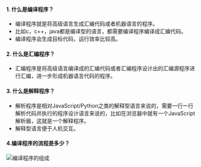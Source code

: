 #### 1. 什么是编译程序？
- 编译程序就是将高级语言生成汇编代码或者机器语言的程序。
- 比如c，c++，java都是编译型的语言，都需要编译程序编译成汇编代码。
- 编译程序会生成目标代码，运行效率比较高。
#### 2. 什么是汇编程序？
- 汇编程序是将高级语言编译成的汇编代码或者汇编程序设计出的汇编源程序进行汇编，进一步形成机器语言代码的程序。
#### 3. 什么是解释程序？
- 解析程序是相对JavaScript/Python之类的解释型语言来说的，需要一行一行解析代码并执行的程序设计语言来说的，比如在浏览器中就有一个JavaScript解析器，这就是一个解释程序。
- 解释型语言便于人机交互。
#### 4.编译程序的流程是多少？
![编译程序的组成](https://upload-images.jianshu.io/upload_images/16886744-78279786e5c34c24.png?imageMogr2/auto-orient/strip%7CimageView2/2/w/1240)
